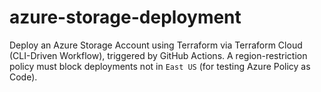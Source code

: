 # azure-storage-deployment
Deploy an Azure Storage Account using Terraform via Terraform Cloud (CLI-Driven Workflow), triggered by GitHub Actions. A region-restriction policy must block deployments not in `East US` (for testing Azure Policy as Code).
